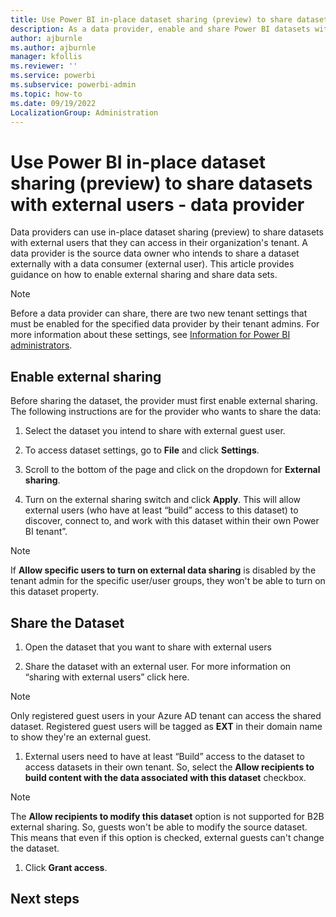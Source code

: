 ```yaml
---
title: Use Power BI in-place dataset sharing (preview) to share datasets with external users - data provider
description: As a data provider, enable and share Power BI datasets with external guest users.
author: ajburnle
ms.author: ajburnle
manager: kfollis
ms.reviewer: ''
ms.service: powerbi
ms.subservice: powerbi-admin
ms.topic: how-to
ms.date: 09/19/2022
LocalizationGroup: Administration
---
```


# Use Power BI in-place dataset sharing (preview) to share datasets with external users - data provider

Data providers can use in-place dataset sharing (preview) to share datasets with external users that they can access in their organization's tenant. A data provider is the source data owner who intends to share a dataset externally with a data consumer (external user). This article provides guidance on how to enable external sharing and share data sets.

> [!NOTE]
> Before a data provider can share, there are two new tenant settings that must be enabled for the specified data provider by their tenant admins. For more information about these settings, see [Information for Power BI administrators](./service-dataset-external-org-share-admin.md).

## Enable external sharing 

 Before sharing the dataset, the provider must first enable external sharing. The following instructions are for the provider who wants to share the data: 

1. Select the dataset you intend to share with external guest user.

1. To access dataset settings, go to **File** and click **Settings**. 

1. Scroll to the bottom of the page and click on the dropdown for **External sharing**. 

1. Turn on the external sharing switch and click **Apply**. This will allow external users (who have at least “build” access to this dataset) to discover, connect to, and work with this dataset within their own Power BI tenant”. 

> [!NOTE] 
> If **Allow specific users to turn on external data sharing** is disabled by the tenant admin for the specific user/user groups, they won't be able to turn on this dataset property.  

## Share the Dataset 

1. Open the dataset that you want to share with external users 

1. Share the dataset with an external user. For more information on “sharing with external users” click here. 

> [!NOTE] 
> Only registered guest users in your Azure AD tenant can access the shared dataset. Registered guest users will be tagged as **EXT** in their domain name to show they're an external guest.

1. External users need to have at least “Build” access to the dataset to access datasets in their own tenant. So, select the **Allow recipients to build content with the data associated with this dataset** checkbox. 

> [!NOTE] 
> The **Allow recipients to modify this dataset** option is not supported for B2B external sharing. So, guests won't be able to modify the source dataset. This means that even if this option is checked, external guests can't change the dataset. 

1. Click **Grant access**.  

## Next steps